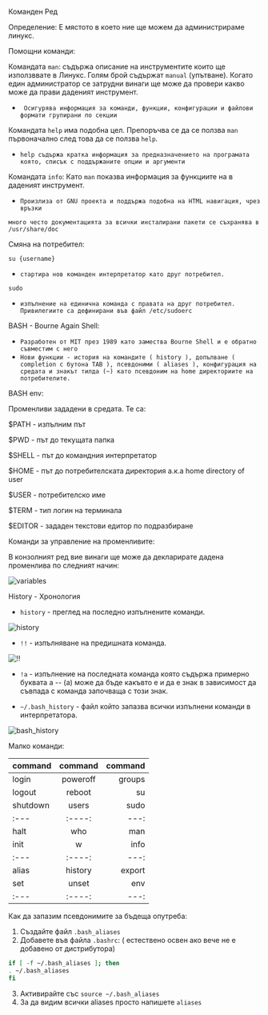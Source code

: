 Команден Ред

Определение:
Е мястото в което ние ще можем да администрираме линукс.



Помощни команди:

Командата `man`: съдържа описание на инструментите които ще използввате в Линукс. Голям брой съдържат `manual` (упътване).
Когато един администратор се затрудни винаги ще може да провери какво може да прави даденият инструмент.

- ` Осигурява информация за команди, функции, конфигурации и файлови формати групирани по секции`

Командата `help` има подобна цел. Препоръчва се да се ползва `man` първоначално след това да се ползва `help`.
- `help съдържа кратка информация за предназначението на програмата която, списък с поддържаните опции и аргументи`

Командата `info`: Като `man` показва информация за функциите на в даденият инструмент.

- `Произлиза от GNU проекта и поддържа подобна на HTML навигация, чрез връзки`

`много често документацията за всички инсталирани пакети се съхранява в  /usr/share/doc `

Смяна на потребител:

`su {username}`

- `стартира нов команден интерпретатор като друг потребител.` 

`sudo` 

- `изпълнение на единична команда с правата на друг потребител. Привилегиите са дефинирани във файл /etc/sudoerс`


BASH - Bourne Again Shell:

- `Разработен от MIT през 1989 като замества Bourne Shell и е обратно съвместим с него`
- `Нови функции - история на командите ( history ), допълване ( completion с бутона TAB ), псевдоними ( aliases ), конфигурация на средата и знакът тилда (~) като псевдоним на home директориите на потребителите.`

BASH env:

Променливи зададени в средата. Те са:

$PATH - изпълним път

$PWD - път до текущата папка

$SHELL - път до командния интерпретатор

$HOME - път до потребителската директория а.к.а home directory of user

$USER - потребителско име

$TERM - тип логин на терминала

$EDITOR - зададен текстови едитор по подразбиране


Команди за управление на променливите:

В конзолният ред вие винаги ще може да декларирате дадена променлива по следният начин:

![variables](https://github.com/nickkostov/LPIC/blob/master/gifs/variables_example.gif)


History - Хронология

- `history` - преглед на последно изпълнените команди.

![history](https://github.com/nickkostov/LPIC/blob/master/gifs/history.gif)

- `!!` - изпълняване на предишната команда.


![!!](https://github.com/nickkostov/LPIC/blob/master/gifs/!!.gif)

- `!а` - изпълнение на последната команда която съдържа примерно буквата а -- (а) може да бъде какъвто е и да е знак в зависимост да съвпада с команда започваща с този знак.

- `~/.bash_history` - файл който запазва всички изпълнени команди в интерпретатора.

![bash_history](https://github.com/nickkostov/LPIC/blob/master/gifs/bash_history.gif)


Малко команди: 

| command     | command     | command       |
| :---        |    :----:   |          ---: |
| login       | poweroff    | groups        |
| logout      | reboot      | su            |
| shutdown    | users       | sudo          |
| :---        |    :----:   |          ---: |
| halt        | who         | man           |
| init        | w           | info          |
| :---        |    :----:   |          ---: |
| alias       | history     | export        |
| set         | unset        | env          |
| :---        |    :----:   |          ---: |


Как да запазим псевдонимите за бъдеща опутреба:
1. Създайте файл `.bash_aliases`
2. Добавете във файла `.bashrc`: ( естествено освен ако вече не е добавено от дистрибутора)
```bash
if [ -f ~/.bash_aliases ]; then
. ~/.bash_aliases
fi
```
3. Активирайте със ``source ~/.bash_aliases``
4. За да видим всички aliases просто напишете ``aliases``